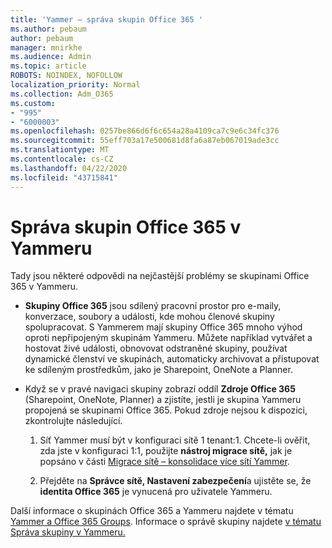 ```yaml
---
title: 'Yammer – správa skupin Office 365 '
ms.author: pebaum
author: pebaum
manager: mnirkhe
ms.audience: Admin
ms.topic: article
ROBOTS: NOINDEX, NOFOLLOW
localization_priority: Normal
ms.collection: Adm_O365
ms.custom:
- "995"
- "6000003"
ms.openlocfilehash: 0257be866d6f6c654a28a4109ca7c9e6c34fc376
ms.sourcegitcommit: 55eff703a17e500681d8fa6a87eb067019ade3cc
ms.translationtype: MT
ms.contentlocale: cs-CZ
ms.lasthandoff: 04/22/2020
ms.locfileid: "43715841"
---
```

# <a name="manage-office-365-groups-in-yammer"></a>Správa skupin Office 365 v Yammeru

Tady jsou některé odpovědi na nejčastější problémy se skupinami Office 365 v Yammeru.

* **Skupiny Office 365** jsou sdílený pracovní prostor pro e-maily, konverzace, soubory a události, kde mohou členové skupiny spolupracovat. S Yammerem mají skupiny Office 365 mnoho výhod oproti nepřipojeným skupinám Yammeru. Můžete například vytvářet a hostovat živé události, obnovovat odstraněné skupiny, používat dynamické členství ve skupinách, automaticky archivovat a přistupovat ke sdíleným prostředkům, jako je Sharepoint, OneNote a Planner.

* Když se v pravé navigaci skupiny zobrazí oddíl **Zdroje Office 365** (Sharepoint, OneNote, Planner) a zjistíte, jestli je skupina Yammeru propojená se skupinami Office 365. Pokud zdroje nejsou k dispozici, zkontrolujte následující.

  1. Síť Yammer musí být v konfiguraci sítě 1 tenant:1. Chcete-li ověřit, zda jste v konfiguraci 1:1, použijte **nástroj migrace sítě,** jak je popsáno v části [Migrace sítě – konsolidace více sítí Yammer](https://docs.microsoft.com/yammer/configure-your-yammer-network/consolidate-multiple-yammer-networks).

  2. Přejděte na **Správce sítě, Nastavení zabezpečení**a ujistěte se, že **identita Office 365** je vynucená pro uživatele Yammeru.

Další informace o skupinách Office 365 a Yammeru najdete v tématu [Yammer a Office 365 Groups](https://docs.microsoft.com/yammer/manage-yammer-groups/yammer-and-office-365-groups). Informace o správě skupiny najdete [v tématu Správa skupiny v Yammeru.](https://support.office.com/article/Manage-a-group-in-Yammer-6e05c6d6-5548-4c88-89cd-e6757a514ef2)
